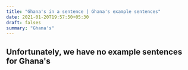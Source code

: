 ```yaml
---
title: "Ghana's in a sentence | Ghana's example sentences"
date: 2021-01-20T19:57:50+05:30
draft: falses
summary: "Ghana's"
---
```

## Unfortunately, we have no example sentences for Ghana's                 

